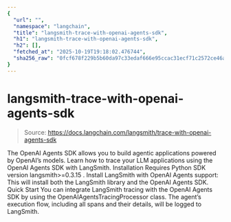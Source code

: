 ```yaml
---
{
  "url": "",
  "namespace": "langchain",
  "title": "langsmith-trace-with-openai-agents-sdk",
  "h1": "langsmith-trace-with-openai-agents-sdk",
  "h2": [],
  "fetched_at": "2025-10-19T19:18:02.476744",
  "sha256_raw": "0fcf678f229b5b60da97c33edaf666e95ccac31ecf71c2572ce46ab7024bf2a0"
}
---
```


# langsmith-trace-with-openai-agents-sdk

> Source: https://docs.langchain.com/langsmith/trace-with-openai-agents-sdk

The OpenAI Agents SDK allows you to build agentic applications powered by OpenAI’s models.
Learn how to trace your LLM applications using the OpenAI Agents SDK with LangSmith.
Installation
Requires Python SDK version langsmith>=0.3.15
.
Install LangSmith with OpenAI Agents support:
This will install both the LangSmith library and the OpenAI Agents SDK.
Quick Start
You can integrate LangSmith tracing with the OpenAI Agents SDK by using the OpenAIAgentsTracingProcessor
class.
The agent’s execution flow, including all spans and their details, will be logged to LangSmith.